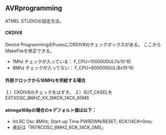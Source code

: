 ## AVRprogramming
ATMEL STUDIOの設定方法。

#### CKDIV8   
Device ProgrammingのFusesにCKDIV8のチェックボックスがある。
ここからMakeFileを修正できる。
- 1Mhz チェックが入っている： F_CPU=1000000UL(1x10^6)
- 8Mhz チェックが入ってない： F_CPU=8000000UL(8x10^6)

#### 外部クロックから16MHzを供給する場合
１）CKDIV8のチェックをはずす。
２）SUT_CKSELをEXTXOSC_8MHZ_XX_16KCK_14CK_65MS

#### atmega168pの場合の※デフォルト値は以下：
- Int.RC Osc 8MHz; Start-up Time PWRDWN/RESET; 6CK/14CK+0ms;
-  表記は「INTRCOSC_8MHZ_6CK_14CK_0MS」